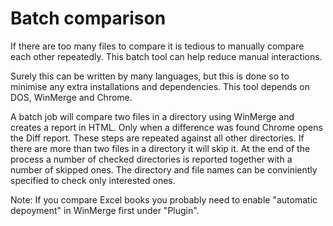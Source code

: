 # Batch comparison
If there are too many files to compare it is tedious to manually compare each other repeatedly. This batch tool can help reduce manual interactions.

Surely this can be written by many languages, but this is done so to minimise any extra installations and dependencies. This tool depends on DOS, WinMerge and Chrome.

A batch job will compare two files in a directory using WinMerge and creates a report in HTML. Only when a difference was found Chrome opens the Diff report. These steps are repeated against all other directories. If there are more than two files in a directory it will skip it. At the end of the process a number of checked directories is reported together with a number of skipped ones. The directory and file names can be conviniently specified to check only interested ones.

Note: If you compare Excel books you probably need to enable "automatic depoyment" in WinMerge first under "Plugin".
